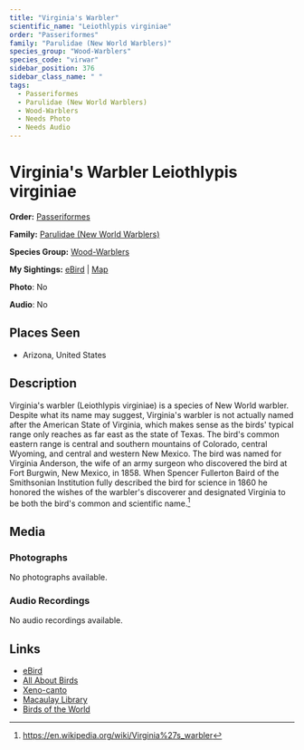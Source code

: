 ```yaml
---
title: "Virginia's Warbler"
scientific_name: "Leiothlypis virginiae"
order: "Passeriformes"
family: "Parulidae (New World Warblers)"
species_group: "Wood-Warblers"
species_code: "virwar"
sidebar_position: 376
sidebar_class_name: " "
tags: 
  - Passeriformes
  - Parulidae (New World Warblers)
  - Wood-Warblers
  - Needs Photo
  - Needs Audio
---
```


# Virginia's Warbler <span className='sci_name'>Leiothlypis virginiae</span>

**Order:** [Passeriformes](/tags/passeriformes)

**Family:** [Parulidae (New World Warblers)](/tags/parulidae-new-world-warblers)

**Species Group:** [Wood-Warblers](/tags/wood-warblers)

**My Sightings:** [eBird](https://ebird.org/lifelist?r=world&time=life&spp=virwar) | [Map](/map?species_code=virwar)

**Photo**: No 

**Audio**: No

## Places Seen

* Arizona, United States

## Description
Virginia's warbler (Leiothlypis virginiae) is a species of New World warbler.
Despite what its name may suggest, Virginia's warbler is not actually named after the American State of Virginia, which makes sense as the birds' typical range only reaches as far east as the state of Texas. The bird's common eastern range is central and southern mountains of Colorado, central Wyoming, and central and western New Mexico. The bird was named for Virginia Anderson, the wife of an army surgeon who discovered the bird at Fort Burgwin, New Mexico, in 1858. When Spencer Fullerton Baird of the Smithsonian Institution fully described the bird for science in 1860 he honored the wishes of the warbler's discoverer and designated Virginia to be both the bird's common and scientific name.[^1]

[^1]: https://en.wikipedia.org/wiki/Virginia%27s_warbler

## Media
### Photographs
No photographs available.

### Audio Recordings
No audio recordings available.

## Links
* [eBird](https://ebird.org/species/virwar) 
* [All About Birds](https://www.allaboutbirds.org/guide/virwar) 
* [Xeno-canto](https://www.xeno-canto.org/species/leiothlypis-virginiae) 
* [Macaulay Library](https://search.macaulaylibrary.org/catalog?taxonCode=virwar&sort=rating_rank_desc)
* [Birds of the World](https://birdsoftheworld.org/bow/species/virwar)
